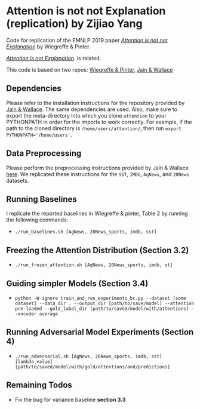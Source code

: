 # Attention is not not Explanation (**replication**) by Zijiao Yang

Code for replication of the EMNLP 2019 paper *[Attention is not not Explanation](https://www.aclweb.org/anthology/D19-1002/)* by Wiegreffe & Pinter.

*[Attention is not Explanation](https://arxiv.org/abs/1902.10186)*. is related.



This code is based on two repos: [Wiegreffe & Pinter](https://github.com/sarahwie/attention),  [Jain & Wallace](https://github.com/successar/AttentionExplanation)



Dependencies
--------------
Please refer to the installation instructions for the repository provided by [Jain & Wallace](https://github.com/successar/AttentionExplanation). The same dependencies are used.
Also, make sure to export the meta-directory into which you clone `attention` to your PYTHONPATH in order for the imports to work correctly. For example, if the path to the cloned directory is `/home/users/attention/`, then run `export PYTHONPATH='/home/users'`.

Data Preprocessing
--------------
Please perform the preprocessing instructions provided by Jain & Wallace [here](https://github.com/successar/AttentionExplanation/tree/master/preprocess). We replicated these instructions for the `SST`, `IMDb`, `AgNews`, and `20News` datasets.

Running Baselines
--------------
I replicate the reported baselines in Wiegreffe & pinter, Table 2 by running the following commands:
- `./run_baselines.sh [AgNews, 20News_sports, imdb, sst]`

Freezing the Attention Distribution (Section 3.2)
--------------

- `./run_frozen_attention.sh [AgNews, 20News_sports, imdb, st]`

## Guiding simpler Models (Section 3.4)

* `python -W ignore train_and_run_experiments_bc.py --dataset [some dataset] --data_dir . --output_dir [path/to/save/model] --attention pre-loaded --gold_label_dir [path/to/saved/model/with/attentions] --encoder average`

Running Adversarial Model Experiments (Section 4)
--------------
- `./run_adversarial.sh [AgNews, 20News_sports, imdb, sst] [lambda_value] [path/to/saved/model/with/gold/attentions/and/predictions]`

Remaining Todos
--------------
- Fix the bug for variance baseline **section 3.3**
